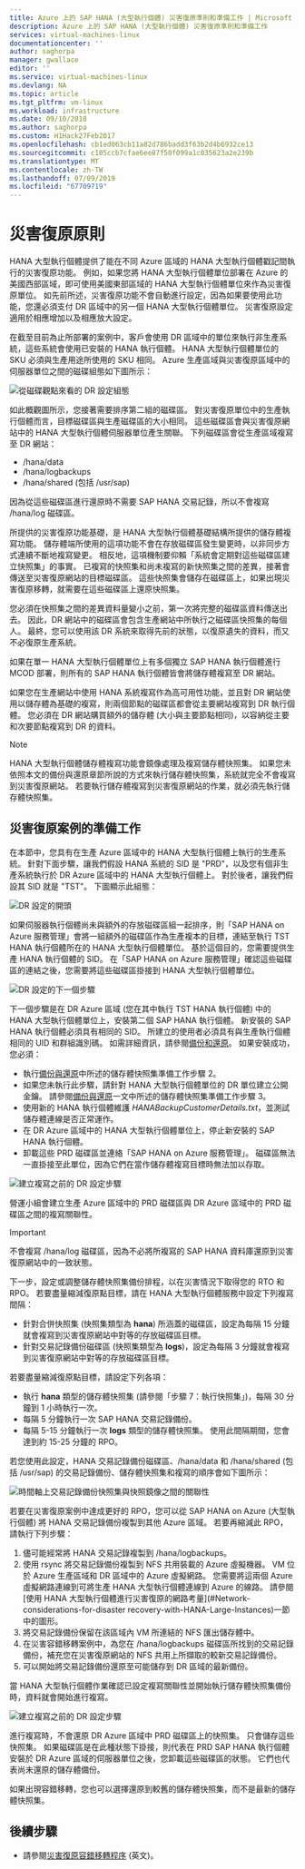 ```yaml
---
title: Azure 上的 SAP HANA (大型執行個體) 災害復原準則和準備工作 | Microsoft Docs
description: Azure 上的 SAP HANA (大型執行個體) 災害復原準則和準備工作
services: virtual-machines-linux
documentationcenter: ''
author: saghorpa
manager: gwallace
editor: ''
ms.service: virtual-machines-linux
ms.devlang: NA
ms.topic: article
ms.tgt_pltfrm: vm-linux
ms.workload: infrastructure
ms.date: 09/10/2018
ms.author: saghorpa
ms.custom: H1Hack27Feb2017
ms.openlocfilehash: cb1ed063cb11a82d786badd3f63b2d4b6932ce13
ms.sourcegitcommit: c105ccb7cfae6ee87f50f099a1c035623a2e239b
ms.translationtype: MT
ms.contentlocale: zh-TW
ms.lasthandoff: 07/09/2019
ms.locfileid: "67709719"
---
```

# <a name="disaster-recovery-principles"></a>災害復原原則

HANA 大型執行個體提供了能在不同 Azure 區域的 HANA 大型執行個體戳記間執行的災害復原功能。 例如，如果您將 HANA 大型執行個體單位部署在 Azure 的美國西部區域，即可使用美國東部區域的 HANA 大型執行個體單位來作為災害復原單位。 如先前所述，災害復原功能不會自動進行設定，因為如果要使用此功能，您還必須支付 DR 區域中的另一個 HANA 大型執行個體單位。 災害復原設定適用於相應增加以及相應放大設定。 

在截至目前為止所部署的案例中，客戶會使用 DR 區域中的單位來執行非生產系統，這些系統會使用已安裝的 HANA 執行個體。 HANA 大型執行個體單位的 SKU 必須與生產用途所使用的 SKU 相同。 Azure 生產區域與災害復原區域中的伺服器單位之間的磁碟組態如下圖所示：

![從磁碟觀點來看的 DR 設定組態](./media/hana-overview-high-availability-disaster-recovery/disaster_recovery_setup.PNG)

如此概觀圖所示，您接著需要排序第二組的磁碟區。 對災害復原單位中的生產執行個體而言，目標磁碟區與生產磁碟區的大小相同。 這些磁碟區會與災害復原網站中的 HANA 大型執行個體伺服器單位產生關聯。 下列磁碟區會從生產區域複寫至 DR 網站：

- /hana/data
- /hana/logbackups 
- /hana/shared (包括 /usr/sap)

因為從這些磁碟區進行還原時不需要 SAP HANA 交易記錄，所以不會複寫 /hana/log 磁碟區。 

所提供的災害復原功能基礎，是 HANA 大型執行個體基礎結構所提供的儲存體複寫功能。 儲存體端所使用的這項功能不會在存放磁碟區發生變更時，以非同步方式連續不斷地複寫變更。 相反地，這項機制要仰賴「系統會定期對這些磁碟區建立快照集」的事實。 已複寫的快照集和尚未複寫的新快照集之間的差異，接著會傳送至災害復原網站的目標磁碟區。  這些快照集會儲存在磁碟區上，如果出現災害復原移轉，就需要在這些磁碟區上還原快照集。  

您必須在快照集之間的差異資料量變小之前，第一次將完整的磁碟區資料傳送出去。 因此，DR 網站中的磁碟區會包含生產網站中所執行之磁碟區快照集的每個人。 最終，您可以使用該 DR 系統來取得先前的狀態，以復原遺失的資料，而又不必復原生產系統。

如果在單一 HANA 大型執行個體單位上有多個獨立 SAP HANA 執行個體進行 MCOD 部署，則所有的 SAP HANA 執行個體皆會將儲存體複寫至 DR 網站。

如果您在生產網站中使用 HANA 系統複寫作為高可用性功能，並且對 DR 網站使用以儲存體為基礎的複寫，則兩個節點的磁碟區都會從主要網站複寫到 DR 執行個體。 您必須在 DR 網站購買額外的儲存體 (大小與主要節點相同)，以容納從主要和次要節點複寫到 DR 的資料。 



>[!NOTE]
>HANA 大型執行個體儲存體複寫功能會鏡像處理及複寫儲存體快照集。 如果您未依照本文的備份與還原章節所說的方式來執行儲存體快照集，系統就完全不會複寫到災害復原網站。 若要執行儲存體複寫到災害復原網站的作業，就必須先執行儲存體快照集。



## <a name="preparation-of-the-disaster-recovery-scenario"></a>災害復原案例的準備工作
在本節中，您具有在生產 Azure 區域中的 HANA 大型執行個體上執行的生產系統。 針對下面步驟，讓我們假設 HANA 系統的 SID 是 "PRD"，以及您有個非生產系統執行於 DR Azure 區域中的 HANA 大型執行個體上。 對於後者，讓我們假設其 SID 就是 "TST"。 下圖顯示此組態：

![DR 設定的開頭](./media/hana-overview-high-availability-disaster-recovery/disaster_recovery_start1.PNG)

如果伺服器執行個體尚未與額外的存放磁碟區組一起排序，則「SAP HANA on Azure 服務管理」會將一組額外的磁碟區作為生產複本的目標，連結至執行 TST HANA 執行個體所在的 HANA 大型執行個體單位。 基於這個目的，您需要提供生產 HANA 執行個體的 SID。 在「SAP HANA on Azure 服務管理」確認這些磁碟區的連結之後，您需要將這些磁碟區掛接到 HANA 大型執行個體單位。

![DR 設定的下一個步驟](./media/hana-overview-high-availability-disaster-recovery/disaster_recovery_start2.PNG)

下一個步驟是在 DR Azure 區域 (您在其中執行 TST HANA 執行個體) 中的 HANA 大型執行個體單位上，安裝第二個 SAP HANA 執行個體。 新安裝的 SAP HANA 執行個體必須具有相同的 SID。 所建立的使用者必須具有與生產執行個體相同的 UID 和群組識別碼。 如需詳細資訊，請參閱[備份和還原](hana-backup-restore.md)。 如果安裝成功，您必須：

- 執行[備份與還原](hana-backup-restore.md)中所述的儲存體快照集準備工作步驟 2。
- 如果您未執行此步驟，請針對 HANA 大型執行個體單位的 DR 單位建立公開金鑰。 請參閱[備份與還原](hana-backup-restore.md)一文中所述的儲存體快照集準備工作步驟 3。
- 使用新的 HANA 執行個體維護 *HANABackupCustomerDetails.txt*，並測試儲存體連線是否正常運作。  
- 在 DR Azure 區域中的 HANA 大型執行個體單位上，停止新安裝的 SAP HANA 執行個體。
- 卸載這些 PRD 磁碟區並連絡「SAP HANA on Azure 服務管理」。 磁碟區無法一直掛接至此單位，因為它們在當作儲存體複寫目標時無法加以存取。  

![建立複寫之前的 DR 設定步驟](./media/hana-overview-high-availability-disaster-recovery/disaster_recovery_start3.PNG)

營運小組會建立生產 Azure 區域中的 PRD 磁碟區與 DR Azure 區域中的 PRD 磁碟區之間的複寫關聯性。

>[!IMPORTANT]
>不會複寫 /hana/log 磁碟區，因為不必將所複寫的 SAP HANA 資料庫還原到災害復原網站中的一致狀態。

下一步，設定或調整儲存體快照集備份排程，以在災害情況下取得您的 RTO 和 RPO。 若要盡量縮減復原點目標，請在 HANA 大型執行個體服務中設定下列複寫間隔：
- 針對合併快照集 (快照集類型為 **hana**) 所涵蓋的磁碟區，設定為每隔 15 分鐘就會複寫到災害復原網站中對等的存放磁碟區目標。
- 針對交易記錄備份磁碟區 (快照集類型為 **logs**)，設定為每隔 3 分鐘就會複寫到災害復原網站中對等的存放磁碟區目標。

若要盡量縮減復原點目標，請設定下列各項：
- 執行 **hana** 類型的儲存體快照集 (請參閱「步驟 7：執行快照集」)，每隔 30 分鐘到 1 小時執行一次。
- 每隔 5 分鐘執行一次 SAP HANA 交易記錄備份。
- 每隔 5-15 分鐘執行一次 **logs** 類型的儲存體快照集。 使用此間隔期間，您會達到約 15-25 分鐘的 RPO。

若您使用此設定，HANA 交易記錄備份磁碟區、/hana/data 和 /hana/shared (包括 /usr/sap) 的交易記錄備份、儲存體快照集和複寫的順序會如下圖所示：

 ![時間軸上交易記錄備份快照集與快照鏡像之間的關聯性](./media/hana-overview-high-availability-disaster-recovery/snapmirror.PNG)

若要在災害復原案例中達成更好的 RPO，您可以從 SAP HANA on Azure (大型執行個體) 將 HANA 交易記錄備份複製到其他 Azure 區域。 若要再縮減此 RPO，請執行下列步驟：

1. 儘可能經常將 HANA 交易記錄複製到 /hana/logbackups。
1. 使用 rsync 將交易記錄備份複製到 NFS 共用裝載的 Azure 虛擬機器。 VM 位於 Azure 生產區域和 DR 區域中的 Azure 虛擬網路。 您需要將這兩個 Azure 虛擬網路連線到可將生產 HANA 大型執行個體連線到 Azure 的線路。 請參閱[使用 HANA 大型執行個體進行災害復原的網路考量](#Network-considerations-for-disaster recovery-with-HANA-Large-Instances)一節中的圖形。 
1. 將交易記錄備份保留在該區域內 VM 所連結的 NFS 匯出儲存體中。
1. 在災害容錯移轉案例中，為您在 /hana/logbackups 磁碟區所找到的交易記錄備份，補充您在災害復原網站的 NFS 共用上所擷取的較新交易記錄備份。 
1. 可以開始將交易記錄備份還原至可能儲存到 DR 區域的最新備份。

當 HANA 大型執行個體作業確認已設定複寫關聯性並開始執行儲存體快照集備份時，資料就會開始進行複寫。

![建立複寫之前的 DR 設定步驟](./media/hana-overview-high-availability-disaster-recovery/disaster_recovery_start4.PNG)

進行複寫時，不會還原 DR Azure 區域中 PRD 磁碟區上的快照集。 只會儲存這些快照集。 如果磁碟區是在此種狀態下掛接，則代表在 PRD SAP HANA 執行個體安裝於 DR Azure 區域的伺服器單位之後，您卸載這些磁碟區的狀態。 它們也代表尚未還原的儲存體備份。

如果出現容錯移轉，您也可以選擇還原到較舊的儲存體快照集，而不是最新的儲存體快照集。

## <a name="next-steps"></a>後續步驟

- 請參閱[災害復原容錯移轉程序](hana-failover-procedure.md) \(英文\)。
